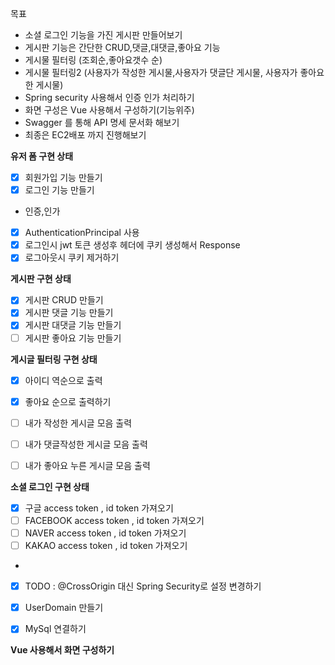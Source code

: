 목표
* 소셜 로그인 기능을 가진 게시판 만들어보기
* 게시판 기능은 간단한 CRUD,댓글,대댓글,좋아요 기능
* 게시물 필터링 (조회순,좋아요갯수 순)
* 게시물 필터링2 (사용자가 작성한 게시물,사용자가 댓글단 게시물, 사용자가 좋아요한 게시물)
* Spring security 사용해서 인증 인가 처리하기
* 화면 구성은 Vue 사용해서 구성하기(기능위주)
* Swagger 를 통해 API 명세 문서화 해보기
* 최종은 EC2배포 까지 진행해보기



__유저 폼 구현 상태__
- [x] 회원가입 기능 만들기
- [x] 로그인 기능 만들기

- 인증,인가
- [x] AuthenticationPrincipal 사용 
- [x] 로그인시 jwt 토큰 생성후 헤더에 쿠키 생성해서 Response
- [x] 로그아웃시 쿠키 제거하기

__게시판 구현 상태__
- [x] 게시판 CRUD 만들기
- [x] 게시판 댓글 기능 만들기
- [x] 게시판 대댓글 기능 만들기
- [ ] 게시판 좋아요 기능 만들기

__게시글 필터링 구현 상태__
- [x] 아이디 역순으로 출력
- [x] 좋아요 순으로 출력하기

- [ ] 내가 작성한 게시글 모음 출력
- [ ] 내가 댓글작성한 게시글 모음 출력
- [ ] 내가 좋아요 누른 게시글 모음 출력

__소셜 로그인 구현 상태__
- [x] 구글 access token , id token 가져오기 
- [ ] FACEBOOK access token , id token 가져오기
- [ ] NAVER access token , id token 가져오기
- [ ] KAKAO access token , id token 가져오기
- 
- [x] TODO : @CrossOrigin 대신 Spring Security로 설정 변경하기
- [x] UserDomain 만들기
- [x] MySql 연결하기 


__Vue 사용해서 화면 구성하기__



